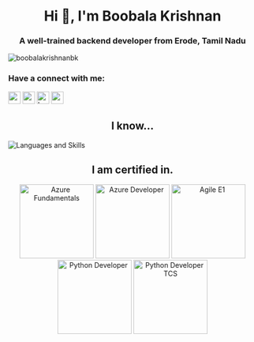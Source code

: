 
<h1 align="center">Hi 👋, I'm Boobala Krishnan</h1>
<h3 align="center">A well-trained backend developer from Erode, Tamil Nadu</h3>

<p align="left"> <img src="https://komarev.com/ghpvc/?username=boobalakrishnanbk&label=Profile%20views&color=0e75b6&style=flat" alt="boobalakrishnanbk" /> </p>

<h3 align="left">Have a connect with me:</h3>
<p align="left">
    
  <picture width="50">
    <a href="mailto:boobalakrishnan.bk2@gmail.com"><img src="https://img.shields.io/badge/-boobalakrishnan.bk2@gmail.com-ffffff?style=social&logo=Gmail&logoColor=red" height="25" /></a>
  </picture>
  <picture width="50">
    <img src="https://img.shields.io/badge/-+91 99420 42096-ffffff?style=social&logo=WhatsApp&logoColor=success" height="25" /></a>
  </picture>
  <picture width="50">
    <a href="https://linkedin.com/in/boobalakrishnanm"><img src="https://img.shields.io/badge/-Boobala Krishnan M-ffffff?style=flat&logo=Linkedin&logoColor=blue" alt="boobalakrishnanm" height="25" /></a>
  </picture>
  <picture width="50">
    <a href="https://www.instagram.com/boobala.krishnan/"><img src="https://img.shields.io/badge/-boobala.krishnan-ffffff?style=flat&logo=Instagram&logoColor=blueviolet" height="25" /></a>
  </picture>

</p>


<h2 align="center">I know...</h2>

<picture>
  <img alt="Languages and Skills" src="https://user-images.githubusercontent.com/62205406/213190820-31103e98-2147-4da8-96ff-dcd920607f47.jpg">
</picture>

<h2 align="center">I am certified in.</h2>
<p align="center">
<picture>
  <img alt="Azure Fundamentals" src="https://user-images.githubusercontent.com/62205406/213190977-deadebdb-0c14-43de-9977-d36a5d1ecf74.png" height=150 >
</picture>
<picture>
  <img alt="Azure Developer" src="https://user-images.githubusercontent.com/62205406/213191111-ea6592a4-4c3e-4c90-82fd-92b9d0eb19c7.png" height=150 >
</picture>
<picture>
  <img alt="Agile E1" src="https://user-images.githubusercontent.com/62205406/213191226-f73f776d-fcaf-4d40-98af-94ea0e7c8996.png" height=150 >
</picture>
<picture>
  <img alt="Python Developer" src="https://user-images.githubusercontent.com/62205406/213190200-8e19c90f-f218-4c72-a606-15dc4b4d3fa7.png" height=150 >
</picture>
<picture>
  <img alt="Python Developer TCS" src="https://user-images.githubusercontent.com/62205406/213191366-1d53efef-3121-4d96-a4cc-16b5d0aba0a0.png" height=150 >
</picture>
</p>
<br/><br/>

<!-- <p><img align="center" src="https://github-readme-streak-stats.herokuapp.com/?user=boobalakrishnanbk&" alt="boobalakrishnanbk" /></p> -->
